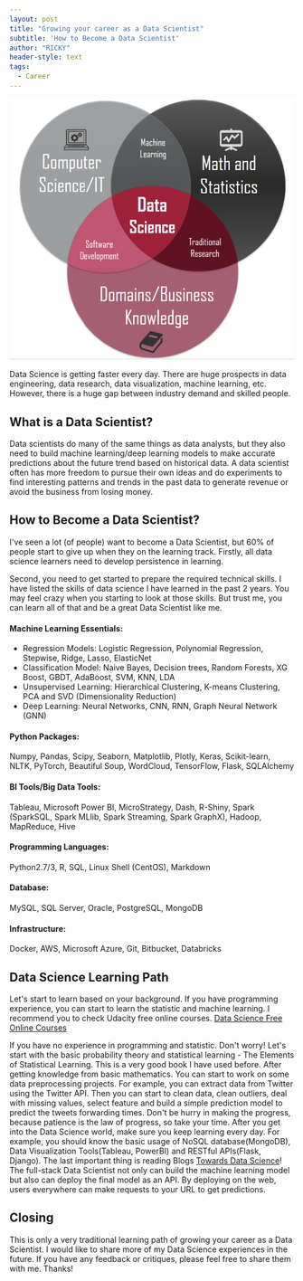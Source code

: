 ```yaml
---
layout: post
title: "Growing your career as a Data Scientist"
subtitle: 'How to Become a Data Scientist'
author: "RICKY"
header-style: text
tags:
  - Career
---
```


![img](/img/post/career-ds.png)

Data Science is getting faster every day. There are huge prospects in data engineering, data research, data visualization, machine learning, etc. However, there is a huge gap between industry demand and skilled people.

## What is a Data Scientist?
Data scientists do many of the same things as data analysts, but they also need to build machine learning/deep learning models to make accurate predictions about the future trend based on historical data. A data scientist often has more freedom to pursue their own ideas and do experiments to find interesting patterns and trends in the past data to generate revenue or avoid the business from losing money.


## How to Become a Data Scientist?
I've seen a lot (of people) want to become a Data Scientist, but 60% of people start to give up when they on the learning track.  Firstly, all data science learners need to develop persistence in learning.

Second, you need to get started to prepare the required technical skills. I have listed the skills of data science I have learned in the past 2 years. You may feel crazy when you starting to look at those skills. But trust me, you can learn all of that and be a great Data Scientist like me.

#### Machine Learning Essentials:
- Regression Models: Logistic Regression, Polynomial Regression, Stepwise, Ridge, Lasso, ElasticNet
- Classification Model: Naive Bayes, Decision trees, Random Forests, XG Boost, GBDT, AdaBoost, SVM, KNN, LDA
- Unsupervised Learning: Hierarchical Clustering, K-means Clustering, PCA and SVD (Dimensionality Reduction)
- Deep Learning: Neural Networks, CNN, RNN, Graph Neural Network (GNN)
#### Python Packages: 
Numpy, Pandas, Scipy, Seaborn, Matplotlib, Plotly, Keras, Scikit-learn, NLTK, PyTorch, Beautiful Soup, WordCloud, TensorFlow, Flask, SQLAlchemy
#### BI Tools/Big Data Tools: 
Tableau, Microsoft Power BI, MicroStrategy, Dash, R-Shiny, Spark (SparkSQL, Spark MLlib, Spark Streaming, Spark GraphX), Hadoop, MapReduce, Hive
#### Programming Languages: 
Python2.7/3, R, SQL, Linux Shell (CentOS), Markdown
#### Database: 
MySQL, SQL Server, Oracle, PostgreSQL, MongoDB
#### Infrastructure: 
Docker, AWS, Microsoft Azure, Git, Bitbucket, Databricks


## Data Science Learning Path
Let's start to learn based on your background. If you have programming experience, you can start to learn the statistic and machine learning. I recommend you to check Udacity free online courses. [Data Science Free Online Courses](https://rickydangc.github.io/2019/01/31/ds-learning/)

If you have no experience in programming and statistic. Don't worry! Let's start with the basic probability theory and statistical learning - The Elements of Statistical Learning. This is a very good book I have used before.
After getting knowledge from basic mathematics. You can start to work on some data preprocessing projects. For example, you can extract data from Twitter using the Twitter API. Then you can start to clean data, clean outliers, deal with missing values, select feature and build a simple prediction model to predict the tweets forwarding times. Don't be hurry in making the progress, because patience is the law of progress, so take your time.
After you get into the Data Science world, make sure you keep learning every day. For example, you should know the basic usage of NoSQL database(MongoDB), Data Visualization Tools(Tableau, PowerBI) and RESTful APIs(Flask, Django). The last important thing is reading Blogs [Towards Data Science](https://towardsdatascience.com/tagged/towards-data-science)!
The full-stack Data Scientist not only can build the machine learning model but also can deploy the final model as an API. By deploying on the web, users everywhere can make requests to your URL to get predictions.


## Closing
This is only a very traditional learning path of growing your career as a Data Scientist. I would like to share more of my Data Science experiences in the future. If you have any feedback or critiques, please feel free to share them with me. Thanks!
